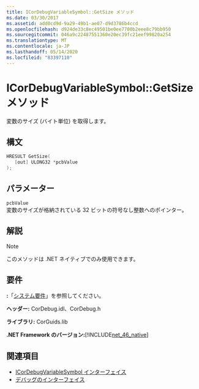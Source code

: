 ```yaml
---
title: ICorDebugVariableSymbol::GetSize メソッド
ms.date: 03/30/2017
ms.assetid: add0cd9d-9a29-49b1-ae07-d9d3786b4ccd
ms.openlocfilehash: d924de33c8ec49501be0ee7700b2eee8c79bb950
ms.sourcegitcommit: 046a9c22487551360e20ec39fc21eef99820a254
ms.translationtype: MT
ms.contentlocale: ja-JP
ms.lasthandoff: 05/14/2020
ms.locfileid: "83397110"
---
```

# <a name="icordebugvariablesymbolgetsize-method"></a>ICorDebugVariableSymbol::GetSize メソッド
変数のサイズ (バイト単位) を取得します。  
  
## <a name="syntax"></a>構文  
  
```cpp  
HRESULT GetSize(  
   [out] ULONG32 *pcbValue  
);  
```  
  
## <a name="parameters"></a>パラメーター  
 `pcbValue`  
 変数のサイズが格納されている 32 ビットの符号なし整数へのポインター。  
  
## <a name="remarks"></a>解説  
  
> [!NOTE]
> このメソッドは .NET ネイティブでのみ使用できます。  
  
## <a name="requirements"></a>要件  
 **:**「[システム要件](../../get-started/system-requirements.md)」を参照してください。  
  
 **ヘッダー:** CorDebug.idl、CorDebug.h  
  
 **ライブラリ:** CorGuids.lib  
  
 **.NET Framework のバージョン:**[!INCLUDE[net_46_native](../../../../includes/net-46-native-md.md)]  
  
## <a name="see-also"></a>関連項目

- [ICorDebugVariableSymbol インターフェイス](icordebugvariablesymbol-interface.md)
- [デバッグのインターフェイス](debugging-interfaces.md)
